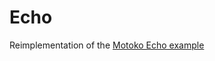 # Echo

Reimplementation of the [Motoko Echo example](https://github.com/dfinity/examples/tree/master/motoko/echo)